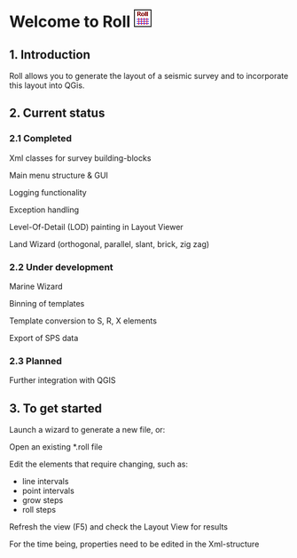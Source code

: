 # Welcome to Roll   ![](roll.png)



## 1. Introduction

Roll allows you to generate the layout of a seismic survey and to incorporate this layout into QGis.



## 2. Current status



### 2.1 Completed

Xml classes for survey building-blocks

Main menu structure & GUI

Logging functionality

Exception handling 

Level-Of-Detail (LOD) painting in Layout Viewer

Land Wizard (orthogonal, parallel, slant, brick, zig zag)



### 2.2 Under development

Marine Wizard

Binning of templates

Template conversion to S, R, X elements

Export of SPS data



### 2.3 Planned

Further integration with QGIS



## 3. To get started



Launch a wizard to generate a new <xml> file, or:

Open an existing *.roll file

Edit the elements that require changing, such as:

-  line intervals
-  point intervals
-  grow steps
-  roll steps

Refresh the view (F5) and check the Layout View for results

For the time being, properties need to be edited in the Xml-structure
